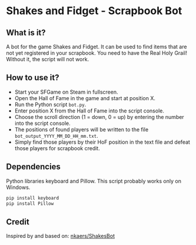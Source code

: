 # Shakes and Fidget - Scrapbook Bot
## What is it?
A bot for the game Shakes and Fidget. It can be used to find items that are not yet registered in your scrapbook.
You need to have the Real Holy Grail! Without it, the script will not work.
## How to use it?
- Start your SFGame on Steam in fullscreen.
- Open the Hall of Fame in the game and start at position X.
- Run the Python script ```bot.py```.
- Enter position X from the Hall of Fame into the script console.
- Choose the scroll direction (1 = down, 0 = up) by entering the number into the script console.
- The positions of found players will be written to the file ```bot_output_YYYY_MM_DD_HH_mm.txt```.
- Simply find those players by their HoF position in the text file and defeat those players for scrapbook credit.
## Dependencies
Python libraries keyboard and Pillow. This script probably works only on Windows.
```bash
pip install keyboard
pip install Pillow
```
## Credit
Inspired by and based on: [nkaers/ShakesBot](https://github.com/nkaers/ShakesBot)
